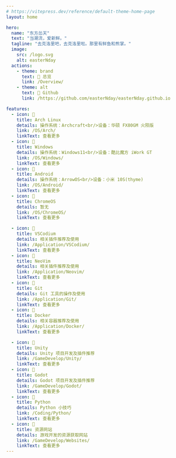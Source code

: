 ```yaml
---
# https://vitepress.dev/reference/default-theme-home-page
layout: home

hero:
  name: "东方怂天"
  text: "当潮流，爱新鲜。"
  tagline: "去克洛里吧，去克洛里啦。那里有鲜鱼和熊掌。"
  image:
    src: /logo.svg
    alt: easterNday
  actions:
    - theme: brand
      text:  总览
      link: /Overview/
    - theme: alt
      text:  Github
      link: /https://github.com/easterNday/easterNday.github.io

features:
  - icon: 
    title: Arch Linux
    details: 操作系统：Archcraft<br/>设备：华硕 FX80GM 火陨版
    link: /OS/Arch/
    linkText: 查看更多
  - icon: 
    title: Windows
    details: 操作系统：Windows11<br/>设备：酷比魔方 iWork GT
    link: /OS/Windows/
    linkText: 查看更多
  - icon: 
    title: Android
    details: 操作系统：ArrowOS<br/>设备：小米 10S(thyme)
    link: /OS/Android/
    linkText: 查看更多
  - icon: 
    title: ChromeOS
    details: 暂无
    link: /OS/ChromeOS/
    linkText: 查看更多

  - icon: 
    title: VSCodium
    details: 相关插件推荐及使用
    link: /Application/VSCodium/
    linkText: 查看更多
  - icon: 
    title: NeoVim
    details: 相关插件推荐及使用
    link: /Application/Neovim/
    linkText: 查看更多
  - icon: 
    title: Git
    details: Git 工具的操作及使用
    link: /Application/Git/
    linkText: 查看更多
  - icon: 
    title: Docker
    details: 相关容器推荐及使用
    link: /Application/Docker/
    linkText: 查看更多

  - icon: 
    title: Unity
    details: Unity 项目开发及插件推荐
    link: /GameDevelop/Unity/
    linkText: 查看更多
  - icon: 
    title: Godot
    details: Godot 项目开发及插件推荐
    link: /GameDevelop/Godot/
    linkText: 查看更多
  - icon: 
    title: Python
    details: Python 小技巧
    link: /Coding/Python/
    linkText: 查看更多
  - icon: 󰖟
    title: 资源网站
    details: 游戏开发的资源获取网站
    link: /GameDevelop/Websites/
    linkText: 查看更多
---
```

